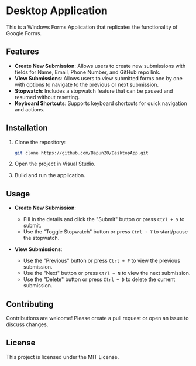 # Desktop Application

This is a Windows Forms Application that replicates the functionality of Google Forms.

## Features

- **Create New Submission**: Allows users to create new submissions with fields for Name, Email, Phone Number, and GitHub repo link.
- **View Submissions**: Allows users to view submitted forms one by one with options to navigate to the previous or next submission.
- **Stopwatch**: Includes a stopwatch feature that can be paused and resumed without resetting.
- **Keyboard Shortcuts**: Supports keyboard shortcuts for quick navigation and actions.

## Installation

1. Clone the repository:

    ```sh
    git clone https://github.com/Bapun20/DesktopApp.git
    ```

2. Open the project in Visual Studio.

3. Build and run the application.

## Usage

- **Create New Submission**:
  - Fill in the details and click the "Submit" button or press `Ctrl + S` to submit.
  - Use the "Toggle Stopwatch" button or press `Ctrl + T` to start/pause the stopwatch.

- **View Submissions**:
  - Use the "Previous" button or press `Ctrl + P` to view the previous submission.
  - Use the "Next" button or press `Ctrl + N` to view the next submission.
  - Use the "Delete" button or press `Ctrl + D` to delete the current submission.

## Contributing

Contributions are welcome! Please create a pull request or open an issue to discuss changes.

## License

This project is licensed under the MIT License.
